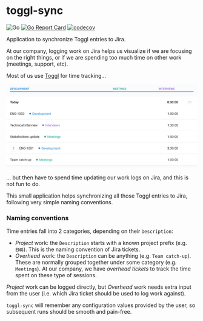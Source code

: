 # toggl-sync

![Go](https://github.com/javicg/toggl-sync/workflows/Go/badge.svg)
[![Go Report Card](https://goreportcard.com/badge/github.com/javicg/toggl-sync)](https://goreportcard.com/report/github.com/javicg/toggl-sync)
[![codecov](https://codecov.io/gh/javicg/toggl-sync/branch/master/graph/badge.svg)](https://codecov.io/gh/javicg/toggl-sync)

Application to synchronize Toggl entries to Jira.

At our company, logging work on Jira helps us visualize if we are focusing on the right things,
or if we are spending too much time on other work (meetings, support, etc).

Most of us use [Toggl](https://toggl.com/) for time tracking...

![Toggl UI](.github/assets/toggl-ui.png)

... but then have to spend time updating our work logs on Jira, and this is not fun to do.

This small application helps synchronizing all those Toggl entries to Jira, following very simple naming conventions.

### Naming conventions

Time entries fall into 2 categories, depending on their `Description`:
- _Project_ work: the `Description` starts with a known project prefix (e.g. `ENG`).
This is the naming convention of Jira tickets.
- _Overhead_ work: the `Description` can be anything (e.g. `Team catch-up`).
These are normally grouped together under some category (e.g. `Meetings`).
At our company, we have _overhead tickets_ to track the time spent on these type of sessions.

_Project_ work can be logged directly, but _Overhead_ work needs extra input from the user (i.e. which Jira ticket should be used to log work against).

`toggl-sync` will remember any configuration values provided by the user, so subsequent runs should be smooth and pain-free.